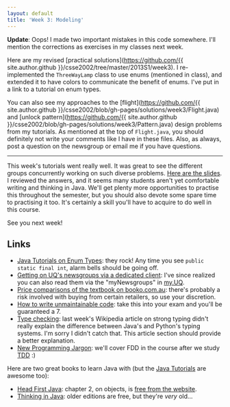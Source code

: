 ```yaml
---
layout: default
title: 'Week 3: Modeling'
---
```


**Update**: Oops! I made two important mistakes in this code somewhere. I'll mention the corrections as exercises in my classes next week.

Here are my revised [practical solutions](https://github.com/{{ site.author.github }}/csse2002/tree/master/2013S1/week3). I re-implemented the `ThreeWayLamp` class to use enums (mentioned in class), and extended it to have colors to communicate the benefit of enums. I've put in a link to a tutorial on enum types.

You can also see my approaches to the [flight](https://github.com/{{ site.author.github }}/csse2002/blob/gh-pages/solutions/week3/Flight.java) and [unlock pattern](https://github.com/{{ site.author.github }}/csse2002/blob/gh-pages/solutions/week3/Pattern.java) design problems from my tutorials. As mentioned at the top of `Flight.java`, you should definitely not write your comments like I have in these files. Also, as always, post a question on the newsgroup or email me if you have questions.

---

This week's tutorials went really well. It was great to see the different groups concurrently working on such diverse problems. [Here are the slides](https://docs.google.com/a/minglis.id.au/presentation/d/1VSxTKLhllYiJujUwtjluumhpVKAB0GkDEdXU5Myrzww/present). I reviewed the answers, and it seems many students aren't yet comfortable writing and thinking in Java. We'll get plenty more opportunities to practise this throughout the semester, but you should also devote some spare time to practising it too. It's certainly a skill you'll have to acquire to do well in this course.

See you next week!

## Links

* [Java Tutorials on Enum Types](http://docs.oracle.com/javase/tutorial/java/javaOO/enum.html): they rock! Any time you see `public static final int`, alarm bells should be going off.
* [Getting on UQ's newsgroups via a dedicated client](http://student.eait.uq.edu.au/infrastructure/newsgroups.html): I've since realized you can also read them via the "myNewsgroups" in [my.UQ](https://my.uq.edu.au/).
* [Price comparisons of the textbook on booko.com.au](http://booko.com.au/9780470128718/Introduction-to-Programming-and-Object-Oriented-Design-Using-Java): there's probably a risk involved with buying from certain retailers, so use your discretion.
* [How to write unmaintainable code](http://thc.org/root/phun/unmaintain.html): take this into your exam and you'll be guaranteed a 7.
* [Type checking](http://en.wikipedia.org/wiki/Static_typing#Type_checking): last week's Wikipedia article on strong typing didn't really explain the difference between Java's and Python's typing systems. I'm sorry I didn't catch that. This article section should provide a better explanation.
* [New Programming Jargon](http://www.codinghorror.com/blog/2012/07/new-programming-jargon.html): we'll cover FDD in the course after we study [TDD](http://en.wikipedia.org/wiki/Test-driven_development) :)

Here are two great books to learn Java with (but the [Java Tutorials](http://docs.oracle.com/javase/tutorial/) are awesome too):

* [Head First Java](http://www.headfirstlabs.com/books/hfjava/): chapter 2, on objects, is [free from the website](http://oreilly.com/catalog/hfjava2/chapter/ch02.pdf).
* [Thinking in Java](http://mindview.net/Books/TIJ4): older editions are free, but they're *very* old...

